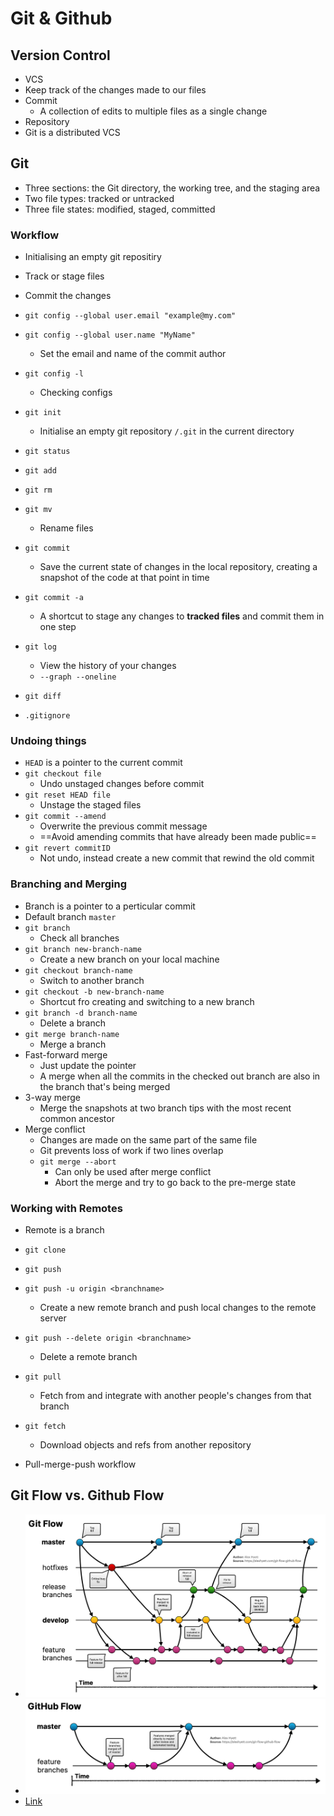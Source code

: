 # Git & Github

## Version Control

* VCS
* Keep track of the changes made to our files
* Commit
  * A collection of edits to multiple files as a single change
* Repository
* Git is a distributed VCS

## Git

* Three sections: the Git directory, the working tree, and the staging area
* Two file types: tracked or untracked
* Three file states: modified, staged, committed

### Workflow

* Initialising an empty git repositiry
* Track or stage files
* Commit the changes
* `git config --global user.email "example@my.com"`
* `git config --global user.name "MyName"`
  * Set the email and name of the commit author
* `git config -l`
  * Checking configs
* `git init`
  * Initialise an empty git repository `/.git` in the current directory
* `git status`
* `git add`
* `git rm`
* `git mv`
  * Rename files
* `git commit`
  * Save the current state of changes in the local repository, creating a snapshot of the code at that point in time

* `git commit -a`
  * A shortcut to stage any changes to **tracked files** and commit them in one step
* `git log`
  * View the history of your changes
  * `--graph --oneline`
* `git diff`
* `.gitignore`

### Undoing things

* `HEAD` is a pointer to the current commit
* `git checkout file`
  * Undo unstaged changes before commit
* `git reset HEAD file`
  * Unstage the staged files
* `git commit --amend`
  * Overwrite the previous commit message
  * ==Avoid amending commits that have already been made public==
* `git revert commitID`
  * Not undo, instead create a new commit that rewind the old commit

### Branching and Merging

* Branch is a pointer to a perticular commit
* Default branch `master`
* `git branch`
  * Check all branches
* `git branch new-branch-name`
  * Create a new branch on your local machine
* `git checkout branch-name`
  * Switch to another branch
* `git checkout -b new-branch-name`
  * Shortcut fro creating and switching to a new branch
* `git branch -d branch-name`
  * Delete a branch
* `git merge branch-name`
  * Merge a branch
* Fast-forward merge
  * Just update the pointer
  * A merge when all the commits in the checked out branch are also in the branch that's being merged
* 3-way merge
  * Merge the snapshots at two branch tips with the most recent common ancestor
* Merge conflict
  * Changes are made on the same part of the same file
  * Git prevents loss of work if two lines overlap
  * `git merge --abort`
    * Can only be used after merge conflict
    * Abort the merge and try to go back to the pre-merge state

### Working with Remotes

* Remote is a branch
* `git clone`
* `git push`
* `git push -u origin <branchname>`
  * Create a new remote branch and push local changes to the remote server

* `git push --delete origin <branchname>`
  * Delete a remote branch

* `git pull`
  * Fetch from and integrate with another people's changes from that branch
* `git fetch`
  * Download objects and refs from another repository
* Pull-merge-push workflow

## Git Flow vs. Github Flow

* ![git_flow](img/git_flow.png)
* ![git_flow](img/github_flow.png)
* [Link](https://www.alexhyett.com/git-flow-github-flow/)
